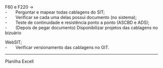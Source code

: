 F60 e F220 ->   
-  Perguntar e mapear todas cablagens do SIT;  
-  Verificar se cada uma delas possui documento (no sistema);  
-  Teste de continuidade e resistência ponto a ponto (ASCBD e ADS);  
-  (Depois de pegar documento) Disponibilizar projetos das cablagens no bizuário 

WebSIT;  
-  Verificar versionamento das cablagens no GIT.

----------------------------------------------------------------------  
Planilha Excell